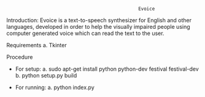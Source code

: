                                                     Evoice

Introduction:
Evoice is a text-to-speech synthesizer for English and other languages,  developed in order to help the visually impaired people using computer generated voice which can read the text to the user.

Requirements
a.  Tkinter

Procedure
- For setup:
a.  sudo apt-get install python python-dev festival festival-dev
b.  python setup.py build

- For running:
a.  python index.py
